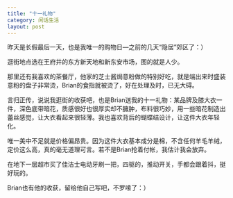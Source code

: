 ```yaml
---
title: "十一礼物"
category: 闲话生活
layout: post
---
```

昨天是长假最后一天，也是我唯一的购物日—之前的几天“隐居”郊区了：）

逛街地点选在王府井的东方新天地和新东安市场，图的就是人少。



那里还有我喜欢的茶餐厅，他家的芝士酱焗意粉做的特别好吃，就是端出来时盛装意粉的盘子非常烫，Brian的食指就被烫了，好在处理及时，已无大碍。

言归正传，说说我逛街的收获吧，也是Brian送我的十一礼物：某品牌及膝大衣一件，深色底带暗花，质感很好也很厚实却不臃肿，布料很巧妙，用一些暗花制造出蕾丝感觉，让大衣看起来很轻薄。我也喜欢背后的蝴蝶结设计，让这件大衣年轻化。

唯一美中不足就是价格偏昂贵。因为这件大衣基本成分是棉，不含任何羊毛羊绒，定价这么高，真的毫无道理可言。若不是Brian抢着付帐，我估计我会放弃。

在地下一层超市买了佳洁士电动牙刷一把，四驱的，推动开关，手都会跟着抖，挺好玩的。

Brian也有他的收获，留给他自己写吧，不罗嗦了：）

